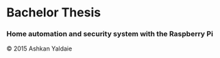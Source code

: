 # Bachelor Thesis

### Home automation and security system with the Raspberry Pi

© 2015 Ashkan Yaldaie
